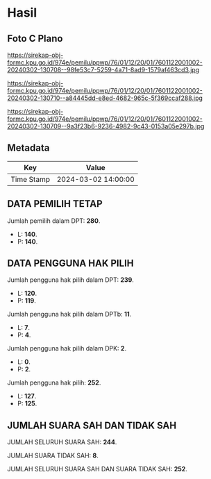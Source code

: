 # Hasil

## Foto C Plano

https://sirekap-obj-formc.kpu.go.id/974e/pemilu/ppwp/76/01/12/20/01/7601122001002-20240302-130708--98fe53c7-5259-4a71-8ad9-1579af463cd3.jpg

https://sirekap-obj-formc.kpu.go.id/974e/pemilu/ppwp/76/01/12/20/01/7601122001002-20240302-130710--a84445dd-e8ed-4682-965c-5f369ccaf288.jpg

https://sirekap-obj-formc.kpu.go.id/974e/pemilu/ppwp/76/01/12/20/01/7601122001002-20240302-130709--9a3f23b6-9236-4982-9c43-0153a05e297b.jpg


## Metadata

| Key        | Value               |
| ---------- | ------------------- |
| Time Stamp | 2024-03-02 14:00:00 |


## DATA PEMILIH TETAP

Jumlah pemilih dalam DPT: **280**.
 * L: **140**.
 * P: **140**.

## DATA PENGGUNA HAK PILIH

Jumlah pengguna hak pilih dalam DPT: **239**.
 * L: **120**.
 * P: **119**.

Jumlah pengguna hak pilih dalam DPTb: **11**.
 * L: **7**.
 * P: **4**.

Jumlah pengguna hak pilih dalam DPK: **2**.
 * L: **0**.
 * P: **2**.

Jumlah pengguna hak pilih: **252**.
 * L: **127**.
 * P: **125**.

## JUMLAH SUARA SAH DAN TIDAK SAH

JUMLAH SELURUH SUARA SAH: **244**.

JUMLAH SUARA TIDAK SAH: **8**.

JUMLAH SELURUH SUARA SAH DAN SUARA TIDAK SAH: **252**.


